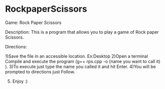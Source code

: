 # RockpaperScissors

Game: Rock Paper Scissors

Description: This is a program that allows you to play a game of Rock paper Scissors.

Directions: 

1)Save the file in an accessible location. Ex:Desktop
2)Open a terminal Compile and execute the program (g++ rps.cpp -o (name you want to call it) ).
3)To execute just type the name you called it and hit Enter.
4)You will be prompted to directions just Follow.

5) Enjoy :)

